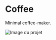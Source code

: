 # Coffee
Minimal coffee-maker.

![Image du projet](https://repository-images.githubusercontent.com/675139887/d0c708ff-55e2-41d1-9d74-c41aeef82908)
